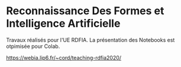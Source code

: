 # Reconnaissance Des Formes et Intelligence Artificielle

Travaux réalisés pour l'UE RDFIA.
La présentation des Notebooks est otpimisée pour Colab.

https://webia.lip6.fr/~cord/teaching-rdfia2020/

